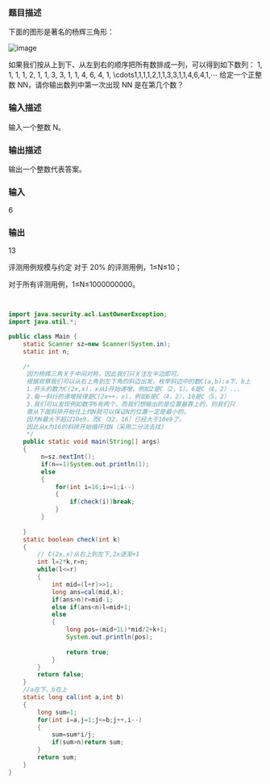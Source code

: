 ### 题目描述
下面的图形是著名的杨辉三角形：

![image](https://dn-simplecloud.shiyanlou.com/courses/uid1357404-20210910-1631247098135)

如果我们按从上到下、从左到右的顺序把所有数排成一列，可以得到如下数列： 1, 1, 1, 1, 2, 1, 1, 3, 3, 1, 1, 4, 6, 4, 1, \cdots1,1,1,1,2,1,1,3,3,1,1,4,6,4,1,⋯
给定一个正整数 NN，请你输出数列中第一次出现 NN 是在第几个数？

### 输入描述
输入一个整数 N。

### 输出描述
输出一个整数代表答案。


### 输入

6

### 输出

13

评测用例规模与约定
对于 20% 的评测用例，1≤N≤10； 

对于所有评测用例，1≤N≤1000000000。



```java
 

import java.security.acl.LastOwnerException;
import java.util.*;

public class Main {
	static Scanner sz=new Scanner(System.in);
	static int n;
	
	/*
	 因为杨辉三角关于中间对称，因此我们只关注左半边即可。
	 根据观察我们可以从右上角到左下角的斜边出发，枚举斜边中的数C(a,b):a下，b上
	 1.开头的数为C(2x,x)，x从1开始递增，例如2是C（2，1），6是C（4，2）...
	 2.每一斜行的递增规律是C(2x++，x)，例如6是C（4，2），10是C（5，2）
	 3.我们可以发现例如数字6有两个，而我们想输出的是位置最靠上的，则我们只
	 需从下面斜排开始往上找N就可以保证N的位置一定是最小的。
	 因为N最大不超过10e9，而C（32，16）已经大于10e9了，
	 因此从x为16的斜排开始循环找N（采用二分法去找）
	 */
	public static void main(String[] args)
	{
		 n=sz.nextInt();
		 if(n==1)System.out.println(1);
		 else
		 {
			 for(int i=16;i>=1;i--)
			 {
				 if(check(i))break;
			 }
		 }
		 
	} 
	static boolean check(int k)
	{
		// C(2x,x)从右上到左下,2x逐渐+1
		int l=2*k,r=n;
		while(l<=r)
		{
			int mid=(l+r)>>1;
			long ans=cal(mid,k);
			if(ans>n)r=mid-1;
			else if(ans<n)l=mid+1;
			else
			{
				long pos=(mid+1L)*mid/2+k+1;
				System.out.println(pos);
				
				return true;
			}
		}
		return false;
	}
	//a在下，b在上
	static long cal(int a,int b) 
	{
		long sum=1;
		for(int i=a,j=1;j<=b;j++,i--)
		{
			sum=sum*i/j;
			if(sum>n)return sum;
		}
		return sum;
	}
}
 
```

